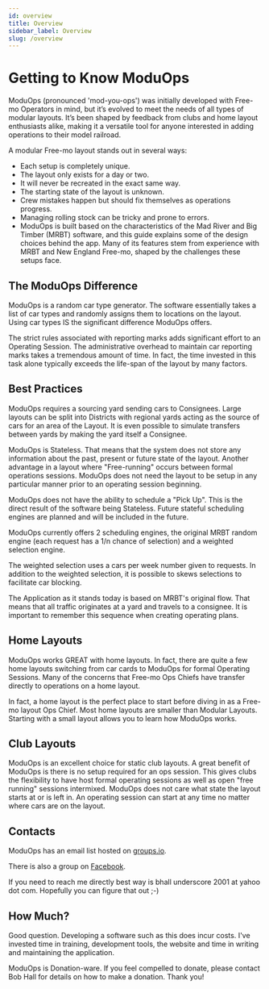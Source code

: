 ```yaml
---
id: overview
title: Overview
sidebar_label: Overview
slug: /overview
---
```


# Getting to Know ModuOps

ModuOps (pronounced 'mod-you-ops') was initially developed with Free-mo Operators in mind, but it’s evolved to meet the needs of all types of modular layouts. It’s been shaped by feedback from clubs and home layout enthusiasts alike, making it a versatile tool for anyone interested in adding operations to their model railroad.

A modular Free-mo layout stands out in several ways:

- Each setup is completely unique.
- The layout only exists for a day or two.
- It will never be recreated in the exact same way.
- The starting state of the layout is unknown.
- Crew mistakes happen but should fix themselves as operations progress.
- Managing rolling stock can be tricky and prone to errors.
- ModuOps is built based on the characteristics of the Mad River and Big Timber (MRBT) software, and this guide explains some of the design choices behind the app. Many of its features stem from experience with MRBT and New England Free-mo, shaped by the challenges these setups face.

## The ModuOps Difference

ModuOps is a random car type generator. The software essentially takes a list of car types and randomly assigns them to locations on the layout. Using car types IS the significant difference ModuOps offers.

The strict rules associated with reporting marks adds significant effort to an Operating Session. The administrative overhead to maintain car reporting marks takes a tremendous amount of time. In fact, the time invested in this task alone typically exceeds the life-span of the layout by many factors.

## Best Practices

ModuOps requires a sourcing yard sending cars to Consignees. Large layouts can be split into Districts with regional yards acting as the source of cars for an area of the Layout. It is even possible to simulate transfers between yards by making the yard itself a Consignee.

ModuOps is Stateless. That means that the system does not store any information about the past, present or future state of the layout. Another advantage in a layout where "Free-running" occurs between formal operations sessions. ModuOps does not need the layout to be setup in any particular manner prior to an operating session beginning.

ModuOps does not have the ability to schedule a "Pick Up". This is the direct result of the software being Stateless. Future stateful scheduling engines are planned and will be included in the future.

ModuOps currently offers 2 scheduling engines, the original MRBT random engine (each request has a 1/n chance of selection) and a weighted selection engine.

The weighted selection uses a cars per week number given to requests. In addition to the weighted selection, it is possible to skews selections to facilitate car blocking.

The Application as it stands today is based on MRBT's original flow. That means that all traffic originates at a yard and travels to a consignee. It is important to remember this sequence when creating operating plans.

## Home Layouts

ModuOps works GREAT with home layouts. In fact, there are quite a few home layouts switching from car cards to ModuOps for formal Operating Sessions. Many of the concerns that Free-mo Ops Chiefs have transfer directly to operations on a home layout.

In fact, a home layout is the perfect place to start before diving in as a Free-mo layout Ops Chief. Most home layouts are smaller than Modular Layouts. Starting with a small layout allows you to learn how ModuOps works.

## Club Layouts

ModuOps is an excellent choice for static club layouts. A great benefit of ModuOps is there is no setup required for an ops session. This gives clubs the flexibility to have host formal operating sessions as well as open "free running" sessions intermixed. ModuOps does not care what state the layout starts at or is left in. An operating session can start at any time no matter where cars are on the layout.

## Contacts

ModuOps has an email list hosted on [groups.io](https://groups.io/g/moduops/topics).

There is also a group on [Facebook](https://www.facebook.com/groups/1029861033780522).

If you need to reach me directly best way is bhall underscore 2001 at yahoo dot com. Hopefully you can figure that out ;-)

## How Much?

Good question. Developing a software such as this does incur costs. I've invested time in training, development tools, the website and time in writing and maintaining the application.

ModuOps is Donation-ware. If you feel compelled to donate, please contact Bob Hall for details on how to make a donation. Thank you!
